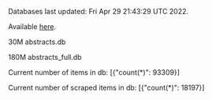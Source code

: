 Databases last updated: Fri Apr 29 21:43:29 UTC 2022. 

Available [here](https://github.com/cbeauhilton/ash-db/releases).


30M	abstracts.db

180M	abstracts_full.db

Current number of items in db:
[{"count(*)": 93309}]

Current number of scraped items in db:
[{"count(*)": 18197}]
